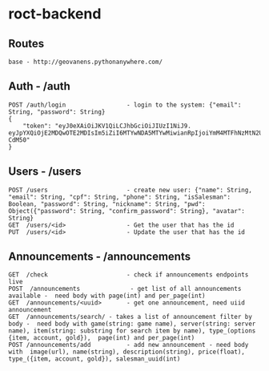 # roct-backend

## Routes

    base - http://geovanens.pythonanywhere.com/

## Auth - /auth

    POST /auth/login                 - login to the system: {"email": String, "password": String}
    {
        "token": "eyJ0eXAiOiJKV1QiLCJhbGciOiJIUzI1NiJ9.     eyJpYXQiOjE2MDQwOTE2MDIsIm5iZiI6MTYwNDA5MTYwMiwianRpIjoiYmM4MTFhNzMtN2U1Yy00M2NmLWI0ZWEtYmVmYjQ4ZGQxY2EyIiwiZXhwIjoxNjA0MDkyNTAyLCJpZGVudGl0eSI6e30sImZyZXNoIjpmYWxzZSwidHlwZSI6ImFjY2VzcyJ9.1XXcquwHJZ0xYOai2NC0NVPA9vMzPM2W4MYct-CdM50"
    }

## Users - /users

    POST /users                      - create new user: {"name": String, "email": String, "cpf": String, "phone": String, "isSalesman": Boolean, "password": String, "nickname": String, "pwd": Object({"password": String, "confirm_password": String}, "avatar": String}
    GET  /users/<id>                 - Get the user that has the id
    PUT  /users/<id>                 - Update the user that has the id

## Announcements - /announcements

    GET  /check                      - check if announcements endpoints live
    POST  /announcements              - get list of all announcements available -  need body with page(int) and per_page(int)
    GET  /announcements/<uuid>       - get one announcement, need uiid announcement
    GET  /announcements/search/ - takes a list of announcement filter by body -  need body with game(string: game name), server(string: server name), item(string: substring for search item by name), type_(options {item, account, gold}),  page(int) and per_page(int)
    POST /announcements/add          - add new announcement - need body with  image(url), name(string), description(string), price(float), type_({item, account, gold}), salesman_uuid(int)
